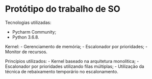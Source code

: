 # Protótipo do trabalho de SO

Tecnologias utilizadas:
 - Pycharm Community;
 - Python 3.6.8.
 
Kernel:
	- Gerenciamento de memória;
	- Escalonador por prioridades;
	- Monitor de recursos.

Princípios utilizados: 
	-  Kernel baseado na arquitetura monolítica;
	- Escalonador por prioridades utilizando filas múltiplas;
	- Utilização da técnica de rebaixamento temporário no escalonamento.
